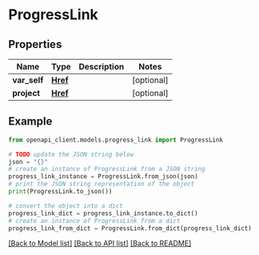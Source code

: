 # ProgressLink


## Properties

Name | Type | Description | Notes
------------ | ------------- | ------------- | -------------
**var_self** | [**Href**](Href.md) |  | [optional] 
**project** | [**Href**](Href.md) |  | [optional] 

## Example

```python
from openapi_client.models.progress_link import ProgressLink

# TODO update the JSON string below
json = "{}"
# create an instance of ProgressLink from a JSON string
progress_link_instance = ProgressLink.from_json(json)
# print the JSON string representation of the object
print(ProgressLink.to_json())

# convert the object into a dict
progress_link_dict = progress_link_instance.to_dict()
# create an instance of ProgressLink from a dict
progress_link_from_dict = ProgressLink.from_dict(progress_link_dict)
```
[[Back to Model list]](../README.md#documentation-for-models) [[Back to API list]](../README.md#documentation-for-api-endpoints) [[Back to README]](../README.md)


